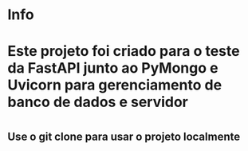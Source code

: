# Info
<h1>Este projeto foi criado para o teste da FastAPI junto ao PyMongo e Uvicorn para gerenciamento de banco de dados e servidor<h1>

## Use o git clone para usar o projeto localmente
